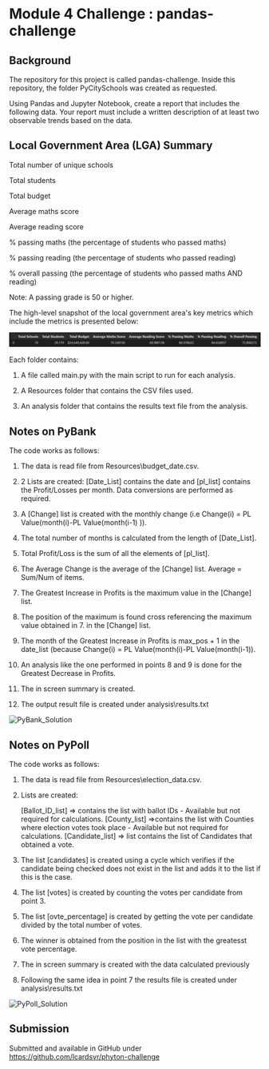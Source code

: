 # Module 4 Challenge : pandas-challenge

## Background


The repository for this project is called pandas-challenge. Inside this repository, the folder PyCitySchools was created as requested.

Using Pandas and Jupyter Notebook, create a report that includes the following data. Your report must include a written description of at least two observable trends based on the data.

## Local Government Area (LGA) Summary

Total number of unique schools

Total students

Total budget

Average maths score

Average reading score

% passing maths (the percentage of students who passed maths)

% passing reading (the percentage of students who passed reading)

% overall passing (the percentage of students who passed maths AND reading)

Note: A passing grade is 50 or higher.

The high-level snapshot of the local government area's key metrics which include the metrics is presented below:

![Local Goverment Area (LGA) Summary](LGA_Summary.PNG)



Each folder contains:

1. A file called main.py with the main script to run for each analysis.

2. A Resources folder that contains the CSV files used. 

3. An analysis folder that contains the results text file from the analysis.

## Notes on PyBank

The code works as follows:

1. The data is read file from Resources\budget_date.csv.

2. 2 Lists are created:  [Date_List] contains the date and [pl_list] contains the Profit/Losses per month. Data conversions are performed as required.

3. A [Change] list is created with the monthly change (i.e Change(i) = PL Value(month(i)-PL Value(month(i-1) )).

4. The total number of months is calculated from the length of [Date_List].

5. Total Profit/Loss is the sum of all the elements of [pl_list].

6. The Average Change is the average of the [Change] list. Average = Sum/Num of items.

7. The Greatest Increase in Profits is the maximum value in the [Change] list.

8. The position of the maximum is found cross referencing the maximum value obtained in 7. in the [Change] list.

9. The month of the Greatest Increase in Profits is max_pos + 1 in the date_list (because Change(i) = PL Value(month(i)-PL Value(month(i-1)).

10. An analysis like the one performed in points 8 and 9 is done for the Greatest Decrease in Profits.

11. The in screen summary is created.

12. The output result file is created under analysis\results.txt

![PyBank_Solution](PyBank_Result.PNG)


## Notes on PyPoll

The code works as follows:

1. The data is read file from Resources\election_data.csv.

2. Lists are created:  

    [Ballot_ID_list] => contains the list with ballot IDs - Available but not required for calculations.
    [County_list] =>contains the list with Counties where election votes took place - Available but not required for calculations.
    [Candidate_list] => list contains the list of Candidates that obtained a vote.

3. The list [candidates] is created using a cycle which verifies if the candidate being checked does not exist in the list and adds it to the list if this is the case.

4. The list [votes] is created by counting the votes per candidate from point 3. 

5. The list [ovte_percentage] is created by getting the vote per candidate divided by the total number of votes. 

6. The winner is obtained from the position in the list with the greatesst vote percentage.

7. The in screen summary is created with the data calculated previously

8. Following the same idea in point 7 the results file is created under analysis\results.txt

![PyPoll_Solution](PyPoll_Result.PNG)


## Submission

Submitted and available in GitHub under https://github.com/lcardsvr/phyton-challenge


